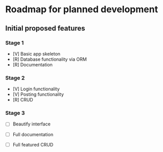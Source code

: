 # Roadmap for planned development

## Initial proposed features   
### Stage 1
* [V] Basic app skeleton
* [R] Database functionality via ORM
* [R] Documentation 

### Stage 2
* [V] Login functionality
* [V] Posting functionality
* [R] CRUD

### Stage 3
* [ ] Beautify interface
* [ ] Full documentation
* [ ] Full featured CRUD

